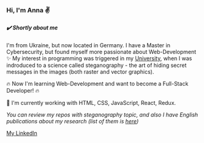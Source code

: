 ### Hi, I'm Anna ✌️

##### ✔️ Shortly about me
I'm from Ukraine, but now located in Germany. 
I have a Master in Cybersecurity, but found myself more passionate about Web-Development ✨
My interest in programming was triggered in my [University](https://karazin.ua/en), when I was indroduced to a science called steganography - 
the art of hiding secret messages in the images (both raster and vector graphics).

🔥 Now I'm learning Web-Development and want to become a Full-Stack Developer! 🔥

🦾 I'm currently working with HTML, CSS, JavaScript, React, Redux.

*You can review my repos with steganography topic, and also I have English publications about my research (list of them is [here](https://www.scopus.com/authid/detail.uri?authorId=57208665914))*

[My LinkedIn](https://www.linkedin.com/in/anna-kononchenko-095834219) 

<!--
**AnyaKononchenko/AnyaKononchenko** is a ✨ _special_ ✨ repository because its `README.md` (this file) appears on your GitHub profile.

Here are some ideas to get you started:

- 🔭 I’m currently working on ...
- 🌱 I’m currently learning ...
- 👯 I’m looking to collaborate on ...
- 🤔 I’m looking for help with ...
- 💬 Ask me about ...
- 📫 How to reach me: ...
- 😄 Pronouns: ...
- ⚡ Fun fact: ...
-->
